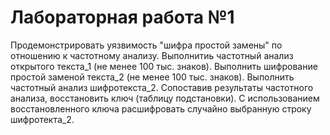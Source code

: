 # Лабораторная работа №1

Продемонстрировать уязвимость "шифра простой замены" по отношению к частотному анализу.
Выполнитиь частотный анализ открытого текста_1 (не менее 100 тыс. знаков).
Выполнить шифрование простой заменой текста_2 (не менее 100 тыс. знаков).
Выполнить частотный анализ шифротекста_2. Сопоставив результаты частотного анализа, восстановить ключ (таблицу подстановки).
С использованием восстановленного ключа расшифровать случайно выбранную строку шифротекта_2.
